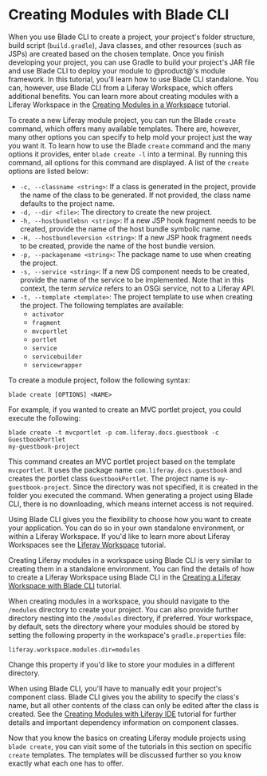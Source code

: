 # Creating Modules with Blade CLI [](id=creating-modules-with-blade-cli)

When you use Blade CLI to create a project, your project's folder structure,
build script (`build.gradle`), Java classes, and other resources (such as JSPs)
are created based on the chosen template. Once you finish developing your
project, you can use Gradle to build your project's JAR file and use Blade CLI
to deploy your module to @product@'s module framework. In this tutorial, you'll
learn how to use Blade CLI standalone. You can, however, use Blade CLI from a
Liferay Workspace, which offers additional benefits. You can learn more about
creating modules with a Liferay Workspace in the
[Creating Modules in a Workspace](/develop/tutorials/-/knowledge_base/7-0/creating-modules-in-a-workspace)
tutorial.

To create a new Liferay module project, you can run the Blade `create` command,
which offers many available templates. There are, however, many other options
you can specify to help mold your project just the way you want it. To learn how
to use the Blade `create` command and the many options it provides, enter `blade
create -l` into a terminal. By running this command, all options for this
command are displayed. A list of the `create` options are listed below:

- `-c, --classname <string>`: If a class is generated in the project, provide
  the name of the class to be generated. If not provided, the class name
  defaults to the project name.
- `-d, --dir <file>`: The directory to create the new project.
- `-h, --hostbundlebsn <string>`: If a new JSP hook fragment needs to be
  created, provide the name of the host bundle symbolic name.
- `-H, --hostbundleversion <string>`: If a new JSP hook fragment needs to be
  created, provide the name of the host bundle version.
- `-p, --packagename <string>`: The package name to use when creating the
  project.
- `-s, --service <string>`: If a new DS component needs to be created, provide
  the name of the service to be implemented. Note that in this context, the term
  *service* refers to an OSGi service, not to a Liferay API.
- `-t, --template <template>`: The project template to use when creating the
  project. The following templates are available:
    - `activator`
    - `fragment`
    - `mvcportlet`
    - `portlet`
    - `service`
    - `servicebuilder`
    - `servicewrapper`

To create a module project, follow the following syntax:

    blade create [OPTIONS] <NAME>

For example, if you wanted to create an MVC portlet project, you could execute
the following:

    blade create -t mvcportlet -p com.liferay.docs.guestbook -c GuestbookPortlet
    my-guestbook-project

This command creates an MVC portlet project based on the template `mvcportlet`.
It uses the package name `com.liferay.docs.guestbook` and creates the portlet
class `GuestbookPortlet`. The project name is `my-guestbook-project`. Since the
directory was not specified, it is created in the folder you executed the
command. When generating a project using Blade CLI, there is no downloading,
which means internet access is not required.

Using Blade CLI gives you the flexibility to choose how you want to create your
application. You can do so in your own standalone environment, or within a
Liferay Workspace. If you'd like to learn more about Liferay Workspaces see the
[Liferay Workspace](/develop/tutorials/-/knowledge_base/7-0/liferay-workspace)
tutorial.

Creating Liferay modules in a workspace using Blade CLI is very similar to
creating them in a standalone environment. You can find the details of how to
create a Liferay Workspace using Blade CLI in the
[Creating a Liferay Workspace with Blade CLI](/develop/tutorials/-/knowledge_base/7-0/creating-a-liferay-workspace-with-blade-cli)
tutorial.

When creating modules in a workspace, you should navigate to
the `/modules` directory to create your project. You can also provide further
directory nesting into the `/modules` directory, if preferred. Your workspace,
by default, sets the directory where your modules should be stored by setting
the following property in the workspace's `gradle.properties` file:

    liferay.workspace.modules.dir=modules

Change this property if you'd like to store your modules in a different
directory.

When using Blade CLI, you'll have to manually edit your project's component
class. Blade CLI gives you the ability to specify the class's name, but all
other contents of the class can only be edited after the class is created. See
the [Creating Modules with Liferay IDE](/develop/tutorials/-/knowledge_base/7-0/creating-modules-with-liferay-ide)
tutorial for further details and important dependency information on component
classes.

Now that you know the basics on creating Liferay module projects using `blade
create`, you can visit some of the tutorials in this section on specific
`create` templates. The templates will be discussed further so you know exactly
what each one has to offer.
